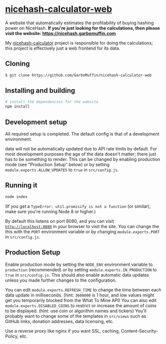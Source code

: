 # [nicehash-calculator-web](https://nicehash.garbomuffin.com)

A website that automatically estimates the profitability of buying hashing power on NiceHash.
**If you're just looking for the calculations, then please visit the website: https://nicehash.garbomuffin.com**

My [nicehash-calculator](https://github.com/GarboMuffin/nicehash-calculator) project is responsible for doing the calculations; this project is effectively just a web frontend for its data.

## Cloning

```bash
$ git clone https://github.com/GarboMuffin/nicehash-calculator-web
```

## Installing and building

```bash
# install the dependencies for the website
npm install
```

## Development setup

All required setup is completed. The default config is that of a development environment.

data will not be automatically updated due to API rate limits by default. For most development purposes the age of the data doesn't matter; there just has to be something to render. This can be changed by enabling production mode (see "Production Setup" below) or by setting `module.exports.ALLOW_UPDATES` to `true` in `src/config.js`.

## Running it

```bash
node index
```

(If you get a `TypeError: util.promisify is not a function` (or similar), make sure you're running Node 8 or higher.)

By default this listens on port 8080, and you can visit [`http://localhost:8080`](http://localhost:8080) in your browser to visit the site. You can change the this with the `PORT` environment variable or by changing `module.exports.PORT` in `src/config.js`.

## Production Setup

Enable production mode by setting the `NODE_ENV` environment variable to `production` (recommended) or by setting `module.exports.IN_PRODUCTION` to `true` in `src/config.js`. This should also enable automatic data updates unless you made further changes to the configuration.

You can edit `module.exports.REFRESH_TIME` to change the time between each data update in milliseconds. (hint: `3600000` is 1 hour, and low values might get you temporarily blocked from the What To Mine API) You can also edit `module.exports.DISABLED_COINS` to restrict or increase the amount of coins to be displayed. (hint: use coin or algorithm names and tickers) You'll probably want to change some of the templates in `src/views` such as GitHub links, donation addresses, data licensing, etc.

Use a reverse proxy like nginx if you want SSL, caching, Content-Security-Policy, etc.
